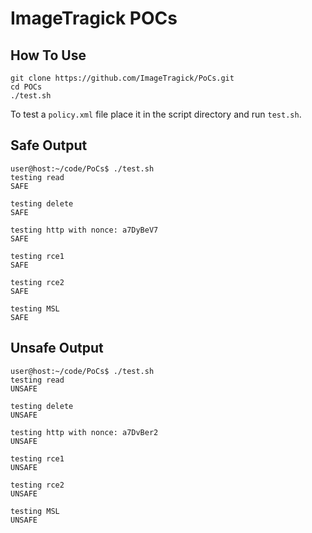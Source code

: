 # ImageTragick POCs

## How To Use
```
git clone https://github.com/ImageTragick/PoCs.git
cd POCs
./test.sh
```

To test a `policy.xml` file place it in the script directory and run `test.sh`.

## Safe Output
```
user@host:~/code/PoCs$ ./test.sh 
testing read
SAFE

testing delete
SAFE

testing http with nonce: a7DyBeV7
SAFE

testing rce1
SAFE

testing rce2
SAFE

testing MSL
SAFE
```

## Unsafe Output
```
user@host:~/code/PoCs$ ./test.sh 
testing read
UNSAFE

testing delete
UNSAFE

testing http with nonce: a7DvBer2
UNSAFE

testing rce1
UNSAFE

testing rce2
UNSAFE

testing MSL
UNSAFE
```